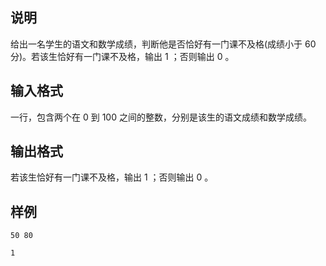 <h2>说明</h2>

给出一名学生的语文和数学成绩，判断他是否恰好有一门课不及格(成绩小于 $60$ 分)。若该生恰好有一门课不及格，输出 $1$ ；否则输出 $0$ 。
<h2>输入格式</h2>

一行，包含两个在 $0$ 到 $100$ 之间的整数，分别是该生的语文成绩和数学成绩。

<h2>输出格式</h2>

若该生恰好有一门课不及格，输出 $1$ ；否则输出 $0$ 。

<h2>样例</h2>
<pre><code class="language-input1">50 80</code></pre><pre><code class="language-output1">1</code></pre>
